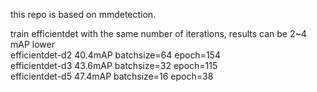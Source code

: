 this repo is based on mmdetection.

train efficientdet with the same number of iterations,  results can be 2~4 mAP lower  
efficientdet-d2  40.4mAP batchsize=64 epoch=154  
efficientdet-d3  43.6mAP batchsize=32 epoch=115  
efficientdet-d5  47.4mAP batchsize=16 epoch=38  
